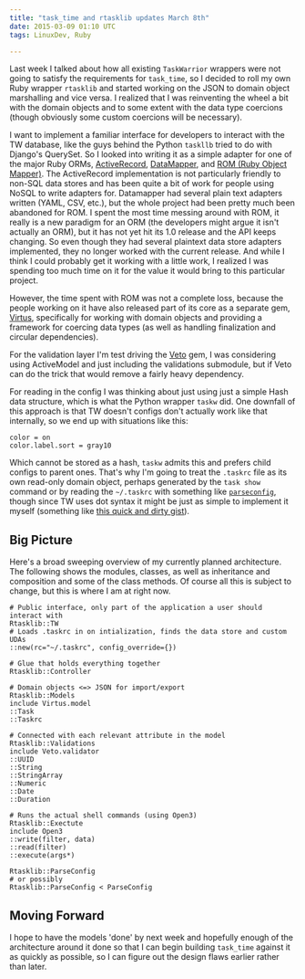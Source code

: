 ```yaml
---
title: "task_time and rtasklib updates March 8th"
date: 2015-03-09 01:10 UTC
tags: LinuxDev, Ruby

---
```


Last week I talked about how all existing `TaskWarrior` wrappers were not going to satisfy the requirements for `task_time`, so I decided to roll my own Ruby wrapper `rtasklib` and started working on the JSON to domain object marshalling and vice versa. I realized that I was reinventing the wheel a bit with the domain objects and to some extent with the data type coercions (though obviously some custom coercions will be necessary).

I want to implement a familiar interface for developers to interact with the TW database, like the guys behind the Python `taskllb` tried to do with Django's QuerySet. So I looked into writing it as a simple adapter for one of the major Ruby ORMs, [ActiveRecord](https://rubygems.org/gems/activerecord), [DataMapper](http://datamapper.org), and [ROM (Ruby Object Mapper)](http://rom-rb.org). The ActiveRecord implementation is not particularly friendly to non-SQL data stores and has been quite a bit of work for people using NoSQL to write adapters for. Datamapper had several plain text adapters written (YAML, CSV, etc.), but the whole project had been pretty much been abandoned for ROM. I spent the most time messing around with ROM, it really is a new paradigm for an ORM (the developers might argue it isn't actually an ORM), but it has not yet hit its 1.0 release and the API keeps changing. So even though they had several plaintext data store adapters implemented, they no longer worked with the current release. And while I think I could probably get it working with a little work, I realized I was spending too much time on it for the value it would bring to this particular project.

However, the time spent with ROM was not a complete loss, because the people working on it have also released part of its core as a separate gem, [Virtus](https://github.com/solnic/virtus), specifically for working with domain objects and providing a framework for coercing data types (as well as handling finalization and circular dependencies).

For the validation layer I'm test driving the [Veto](https://github.com/kodio/veto) gem, I was considering using ActiveModel and just including the validations submodule, but if Veto can do the trick that would remove a fairly heavy dependency.

For reading in the config I was thinking about just using just a simple Hash data structure, which is what the Python wrapper `taskw` did. One downfall of this approach is that TW doesn't configs don't actually work like that internally, so we end up with situations like this:

~~~
color = on
color.label.sort = gray10
~~~

Which cannot be stored as a hash, `taskw` admits this and prefers child configs to parent ones. That's why I'm going to treat the `.taskrc` file as its own read-only domain object, perhaps generated by the `task show` command or by reading the `~/.taskrc` with something like [`parseconfig`](https://github.com/datafolklabs/ruby-parseconfig), though since TW uses dot syntax it might be just as simple to implement it myself (something like [this quick and dirty gist](https://gist.github.com/potatosalad/760726)).

## Big Picture

Here's a broad sweeping overview of my currently planned architecture. The following shows the modules, classes, as well as inheritance and composition and some of the class methods. Of course all this is subject to change, but this is where I am at right now.

~~~
# Public interface, only part of the application a user should interact with
Rtasklib::TW
# Loads .taskrc in on intialization, finds the data store and custom UDAs
::new(rc="~/.taskrc", config_override={})

# Glue that holds everything together
Rtasklib::Controller

# Domain objects <=> JSON for import/export
Rtasklib::Models
include Virtus.model
::Task
::Taskrc

# Connected with each relevant attribute in the model
Rtasklib::Validations
include Veto.validator
::UUID
::String
::StringArray
::Numeric
::Date
::Duration

# Runs the actual shell commands (using Open3)
Rtasklib::Exectute
include Open3
::write(filter, data)
::read(filter)
::execute(args*)

Rtasklib::ParseConfig
# or possibly
Rtasklib::ParseConfig < ParseConfig
~~~

## Moving Forward

I hope to have the models 'done' by next week and hopefully enough of the architecture around it done so that I can begin building `task_time` against it as quickly as possible, so I can figure out the design flaws earlier rather than later.
